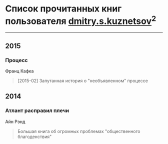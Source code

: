 # Список прочитанных книг пользователя [dmitry.s.kuznetsov](https://www.facebook.com/dmitry.s.kuznetsov)<sup>2</sup>
---

## 2015

### Процесс
Франц Кафка
> [2015-02] Запутанная история о "необъявленном" процессе



## 2014

### Атлант расправил плечи
Айн Рэнд
> Большая книга об огромных проблемах "общественного благоденствия"



